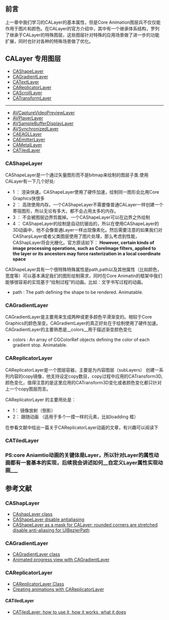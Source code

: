 ## 前言

上一章中我们学习的CALayer的基本属性，但是Core Animation图层兵不仅仅能作用于图片和颜色。在CALayer的官方介绍中，其中有一个继承体系结构，罗列了继承于CALayer的特殊图层，这些图层针对特殊的应用场景做了进一步的功能扩展，同时也针对各种的特殊场景做了优化。

## CALayer 专用图层

*  [CAShapeLayer](https://developer.apple.com/library/prerelease/ios/documentation/GraphicsImaging/Reference/CAShapeLayer_class/index.html#//apple_ref/occ/cl/CAShapeLayer) 
* [CAGradientLayer](https://developer.apple.com/library/prerelease/ios/documentation/GraphicsImaging/Reference/CAGradientLayer_class/index.html#//apple_ref/occ/cl/CAGradientLayer)
* [CATextLayer](https://developer.apple.com/library/prerelease/ios/documentation/GraphicsImaging/Reference/CATextLayer_class/index.html#//apple_ref/occ/cl/CATextLayer)
*  [CAReplicatorLayer](https://developer.apple.com/library/prerelease/ios/documentation/GraphicsImaging/Reference/CAReplicatorLayer_class/index.html#//apple_ref/occ/cl/CAReplicatorLayer)
* [CAScrollLayer](https://developer.apple.com/library/prerelease/ios/documentation/GraphicsImaging/Reference/CAScrollLayer_class/index.html#//apple_ref/occ/cl/CAScrollLayer)
* [CATransformLayer](https://developer.apple.com/library/prerelease/ios/documentation/GraphicsImaging/Reference/CATransformLayer_class/index.html#//apple_ref/occ/cl/CATransformLayer)
****
*  [AVCaptureVideoPreviewLayer](https://developer.apple.com/library/prerelease/ios/documentation/AVFoundation/Reference/AVCaptureVideoPreviewLayer_Class/index.html#//apple_ref/occ/cl/AVCaptureVideoPreviewLayer)
*  [AVPlayerLayer](https://developer.apple.com/library/prerelease/ios/documentation/AVFoundation/Reference/AVPlayerLayer_Class/index.html#//apple_ref/occ/cl/AVPlayerLayer)
*  [AVSampleBufferDisplayLayer](https://developer.apple.com/library/prerelease/ios/documentation/AVFoundation/Reference/AVSampleBufferDisplayLayer_Class/index.html#//apple_ref/occ/cl/AVSampleBufferDisplayLayer)
*  [AVSynchronizedLayer](https://developer.apple.com/library/prerelease/ios/documentation/AVFoundation/Reference/AVSynchronizedLayer_Class/index.html#//apple_ref/occ/cl/AVSynchronizedLayer)
*  [CAEAGLLayer](https://developer.apple.com/library/prerelease/ios/documentation/QuartzCore/Reference/CAEAGLLayer_Class/index.html#//apple_ref/occ/cl/CAEAGLLayer)
*  [CAEmitterLayer](https://developer.apple.com/library/prerelease/ios/documentation/GraphicsImaging/Reference/CAEmitterLayer_class/index.html#//apple_ref/occ/cl/CAEmitterLayer)
*  [CAMetalLayer](https://developer.apple.com/library/prerelease/ios/documentation/Animation/Reference/CAMetalLayer_Ref/index.html#//apple_ref/occ/cl/CAMetalLayer)
*  [CATiledLayer](https://developer.apple.com/library/prerelease/ios/documentation/GraphicsImaging/Reference/CATiledLayer_class/index.html#//apple_ref/occ/cl/CATiledLayer)


###  CAShapeLayer

CAShapeLayer是一个通过矢量图形而不是bitmap来绘制的图层子类.使用CALayer有一下几个好处:

* 1 ： 渲染快速。CAShapeLayer使用了硬件加速，绘制同一图形会比用Core Graphics快很多
* 2 ： 高效使用内存。一个CAShapeLayer不需要像普通CALayer一样创建一个寄宿图形，所以无论有多大，都不会占用太多的内存。
* 3 ： 不会被图层边界剪裁掉。一个CAShapeLayer可以在边界之外绘制
* 4 ： CAShapeLayer的绘制是自动抗锯齿的，所以在使用CAShapeLayer的3D动画中，他不会像普通Layer一样出现像素化。然后需要注意的如果我们对CASharpLayer或者父类图层使用了图片处理，那么考虑到性能，CAShapLayer将会光栅化。官方原话如下： __However, certain kinds of image processing operations, such as CoreImage filters, applied to the layer or its ancestors may force rasterization in a local coordinate space__

CAShapeLayer具有一个很特殊特殊属性是path,path以及其他属性（比如颜色，宽度等）可以基本满足我们的图形绘制需求，同时在Core Animatin的框架中我们能够很容易的实现基于“绘制过程”的动画。比如：文字书写过程的动画。

* path  : The path defining the shape to be rendered. Animatable.

### CAGradientLayer
 CAGradientLayer是主要用来生成两种或更多颜色平滑渐变的。相较于Core Graphics的颜色渐变。CAGradientLayer的真正好处在于绘制使用了硬件加速。
 CAGradientLayer的主要熟悉是__colors__用于描述渐变颜色变化
 
 * colors : An array of CGColorRef objects defining the color of each gradient stop. Animatable.
 
### CAReplicatorLayer

CAReplicatorLayer是一个图层容器，主要是为内容图层（subLayers） 创建一系列内容的copy镜像，他支持设定copy数目，copy过程中应用的CATransform3D,颜色变化，值得注意的是这里应用的CATransform3D变化或者颜色变化都只针对上一个copy图层而言。

CAReplicatorLayer 的主要用处是：

* 1： 镜像放射（倒影）
* 2： 跟随动画 （适用于多个一摸一样的元素，比如loadding 框）

在参看文献中给出一篇关于CAReplicatorLayer动画的文章，有兴趣可以阅读下

### CATiledLayer




### PS:core Aniamtio动画的关键体是Layer，所以针对Layer的属性动画都有一套基本的实现，后续我会讲述如何__自定义Layer属性实现动画___



## 参考文献

### CAShapLayer
* [CAshapLayer class](https://developer.apple.com/library/prerelease/ios/documentation/GraphicsImaging/Reference/CAShapeLayer_class/index.html#//apple_ref/occ/cl/CAShapeLayer)
* [CAShapeLayer disable antialiasing](http://stackoverflow.com/questions/10122978/cashapelayer-disable-antialiasing)
* [CAShapeLayer as a mask for CALayer: rounded corners are stretched](http://goobbe.com/questions/1951545/cashapelayer-as-a-mask-for-calayer-rounded-corners-are-stretched)
[disable anti-aliasing for UIBezierPath](http://www.4byte.cn/question/1010686/disable-anti-aliasing-for-uibezierpath.html)


###  CAGradientLayer
* [CAGradientLayer class](https://developer.apple.com/library/prerelease/ios/documentation/GraphicsImaging/Reference/CAGradientLayer_class/index.html#//apple_ref/occ/instp/CAGradientLayer/colors)
* [Animated progress view with CAGradientLayer](https://nrj.io/animated-progress-view-with-cagradientlayer/)


### CAReplicatorLayer
* [CAReplicatorLayer Class]()
* [Creating animations with CAReplicatorLayer](http://www.ios-animations-by-emails.com/posts/2015-march)


#### CATiledLayer

* [CATiledLayer: how to use it, how it works, what it does](http://red-glasses.com/index.php/tutorials/catiledlayer-how-to-use-it-how-it-works-what-it-does/)

